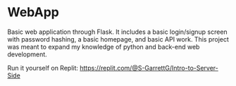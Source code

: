 # WebApp
Basic web application through Flask. It includes a basic login/signup screen with password hashing, a basic homepage, and basic API work. This project was meant to expand my knowledge of python and back-end web development.

Run it yourself on Replit: https://replit.com/@S-GarrettG/Intro-to-Server-Side
